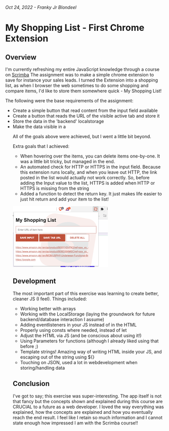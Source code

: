 *Oct 24, 2022 - Franky Jr Blondeel*


# My Shopping List - First Chrome Extension


## Overview

I'm currently refreshing my entire JavaScript knowledge through a course on [Scrimba](https://scrimba.com/allcourses)
The assignment was to make a simple chrome extension to save for instance your sales leads. I turned the Extension into a shopping list, as when I browser the web sometimes to do some shopping and compare items, I'd like to store them somewhere quick - My Shopping List!

The following were the base requirements of the assignment:
* Create a simple button that read content from the input field available
* Create a button that reads the URL of the visible active tab and store it
* Store the data in the 'backend' localstorage
* Make the data visible in a <ul>

All of the goals above were achieved, but I went a little bit beyond.

Extra goals that I achieved:
* When hovering over the items, you can delete items one-by-one. It was a little bit tricky, but managed in the end.
* An automated check for HTTP or HTTPS in the input field. Because this extension runs locally, and when you leave out HTTP, the link posted in the list would actually not work correctly. So, before adding the Input value to the list, HTTPS is added when HTTP or HTTPS is missing from the string
* Added a function to detect the return key. It just makes life easier to just hit return and add your item to the list!

![screenshot of the extension](https://github.com/MrFranksJr/MrFranksJr/blob/main/assets/chrome-extension/my-shopping-list.png)


## Development

The most important part of this exercise was learning to create better, cleaner JS (I feel). Things included:
* Working better with arrays 
* Working with the LocalStorage (laying the groundwork for future backend/database interaction I assume) 
* Adding eventlisteners in your JS instead of in the HTML
* Properly using consts where needed, instead of let
* Adjust the HTML via JS (and be conscious about using it!)
* Using Parameters for functions (although I already liked using that before ;)
* Template strings! Amazing way of writing HTML inside your JS, and escaping out of the string using ${}
* Touching on JSON, used a lot in webdevelopment when storing/handling data


## Conclusion

I've got to say; this exercise was super-interesting. The app itself is not that fancy but the concepts shown and explained during this course are CRUCIAL to a future as a web developer. I loved the way everything was explained, how the concepts are explained and how you eventually reach the end result. I feel like I retain so much information and I cannot state enough how impressed I am with the Scrimba course!!